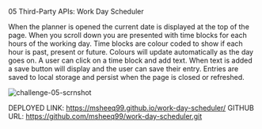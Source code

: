 05 Third-Party APIs: Work Day Scheduler



When the planner is opened the current date is displayed at the top of the page.
When you scroll down you are presented with time blocks for each hours of the working day.
Time blocks are colour coded to show if each hour is past, present or future. Colours will update automatically as the day goes on.
A user can click on a time block and add text. When text is added a save button will display and the user can save their entry.
Entries are saved to local storage and persist when the page is closed or refreshed.

![challenge-05-scrnshot](https://user-images.githubusercontent.com/113865888/198308165-ac80adef-5b49-403a-852a-034c2a647fd9.png)

DEPLOYED LINK:  https://msheeq99.github.io/work-day-scheduler/
GITHUB URL: https://github.com/msheeq99/work-day-scheduler.git



